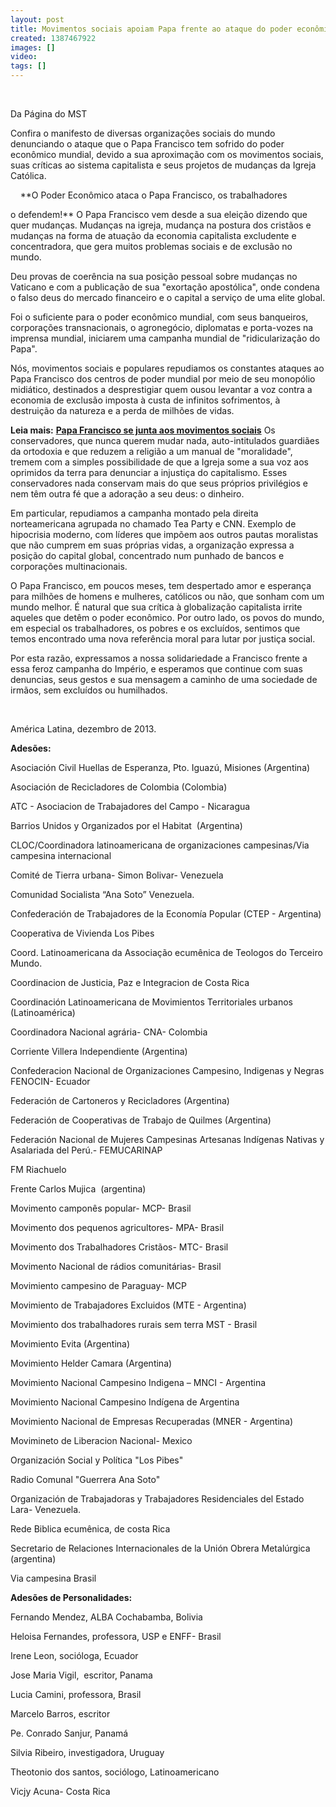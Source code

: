 ```yaml
---
layout: post
title: Movimentos sociais apoiam Papa frente ao ataque do poder econômico
created: 1387467922
images: []
video: 
tags: []
---
```



 


Da Página do MST

Confira o manifesto de diversas organizações sociais do mundo denunciando o ataque que o Papa Francisco tem sofrido do poder econômico mundial, devido a sua aproximação com os movimentos sociais, suas críticas ao sistema capitalista e seus projetos de mudanças da Igreja Católica.


 
 
**O Poder Econômico ataca o Papa Francisco, os trabalhadores

o defendem!**
O Papa Francisco vem desde a sua eleição dizendo que quer mudanças. Mudanças na igreja, mudança na postura dos cristãos e mudanças na forma de atuação da economia capitalista excludente e concentradora, que gera muitos problemas sociais e de exclusão no mundo.


Deu provas de coerência na sua posição pessoal sobre mudanças no Vaticano e com a publicação de sua "exortação apostólica", onde condena o falso deus do mercado financeiro e o capital a serviço de uma elite global.


Foi o suficiente para o poder econômico mundial, com seus banqueiros, corporações transnacionais, o agronegócio, diplomatas e porta-vozes na imprensa mundial, iniciarem uma campanha mundial de "ridicularização do Papa".


Nós, movimentos sociais e populares repudiamos os constantes ataques ao Papa Francisco dos centros de poder mundial por meio de seu monopólio midiático, destinados a desprestigiar quem ousou levantar a voz contra a economia de exclusão imposta à custa de infinitos sofrimentos, à destruição da natureza e a perda de milhões de vidas.


**Leia mais:**
[**Papa Francisco se junta aos movimentos sociais**](http://www.mst.org.br/node/15577)
Os conservadores, que nunca querem mudar nada, auto-intitulados guardiães da ortodoxia e que reduzem a religião a um manual de "moralidade", tremem com a simples possibilidade de que a Igreja some a sua voz aos oprimidos da terra para denunciar a injustiça do capitalismo. Esses conservadores nada conservam mais do que seus próprios privilégios e nem têm outra fé que a adoração a seu deus: o dinheiro.


Em particular, repudiamos a campanha montado pela direita norteamericana agrupada no chamado Tea Party e CNN. Exemplo de hipocrisia moderno, com líderes que impõem aos outros pautas moralistas que não cumprem em suas próprias vidas, a organização expressa a posição do capital global, concentrado num punhado de bancos e corporações multinacionais.


O Papa Francisco, em poucos meses, tem despertado amor e esperança para milhões de homens e mulheres, católicos ou não, que sonham com um mundo melhor. É natural que sua crítica à globalização capitalista irrite aqueles que detêm o poder econômico. Por outro lado, os povos do mundo, em especial os trabalhadores, os pobres e os excluídos, sentimos que temos encontrado uma nova referência moral para lutar por justiça social.


Por esta razão, expressamos a nossa solidariedade a Francisco frente a essa feroz campanha do Império, e esperamos que continue com suas denuncias, seus gestos e sua mensagem a caminho de uma sociedade de irmãos, sem excluídos ou humilhados. 

 

América Latina, dezembro de 2013.


**Adesões:**

Asociación Civil Huellas de Esperanza, Pto. Iguazú, Misiones (Argentina)

Asociación de Recicladores de Colombia (Colombia)

ATC - Asociacion de Trabajadores del Campo - Nicaragua

Barrios Unidos y Organizados por el Habitat  (Argentina)

CLOC/Coordinadora latinoamericana de organizaciones campesinas/Via campesina internacional

Comité de Tierra urbana- Simon Bolivar- Venezuela

Comunidad Socialista “Ana Soto” Venezuela.

Confederación de Trabajadores de la Economía Popular (CTEP - Argentina)

Cooperativa de Vivienda Los Pibes

Coord. Latinoamericana da Associação ecumênica de Teologos do Terceiro Mundo.

Coordinacion de Justicia, Paz e Integracion de Costa Rica

Coordinación Latinoamericana de Movimientos Territoriales urbanos (Latinoamérica)

Coordinadora Nacional agrária- CNA- Colombia

Corriente Villera Independiente (Argentina)

Confederacion Nacional de Organizaciones Campesino, Indigenas y Negras FENOCIN- Ecuador

Federación de Cartoneros y Recicladores (Argentina)

Federación de Cooperativas de Trabajo de Quilmes (Argentina)

Federación Nacional de Mujeres Campesinas Artesanas Indígenas Nativas y Asalariada del Perú.- FEMUCARINAP

FM Riachuelo

Frente Carlos Mujica  (argentina)

Movimento camponês popular- MCP- Brasil

Movimento dos pequenos agricultores- MPA- Brasil

Movimento dos Trabalhadores Cristãos- MTC- Brasil

Movimento Nacional de rádios comunitárias- Brasil

Movimiento campesino de Paraguay- MCP

Movimiento de Trabajadores Excluidos (MTE - Argentina)

Movimiento dos trabalhadores rurais sem terra MST - Brasil

Movimiento Evita (Argentina)

Movimiento Helder Camara (Argentina)

Movimiento Nacional Campesino Indigena – MNCI - Argentina

Movimiento Nacional Campesino Indígena de Argentina

Movimiento Nacional de Empresas Recuperadas (MNER - Argentina)

Movimineto de Liberacion Nacional- Mexico

Organización Social y Política "Los Pibes"

Radio Comunal "Guerrera Ana Soto"

Organización de Trabajadoras y Trabajadores Residenciales del Estado Lara- Venezuela.

Rede Biblica ecumênica, de costa Rica

Secretario de Relaciones Internacionales de la Unión Obrera Metalúrgica (argentina)

Via campesina Brasil

**Adesões de Personalidades:**


Fernando Mendez, ALBA Cochabamba, Bolivia

Heloisa Fernandes, professora, USP e ENFF- Brasil

Irene Leon, socióloga, Ecuador

Jose Maria Vigil,  escritor, Panama

Lucia Camini, professora, Brasil

Marcelo Barros, escritor

Pe. Conrado Sanjur, Panamá

Silvia Ribeiro, investigadora, Uruguay

Theotonio dos santos, sociólogo, Latinoamericano

Vicjy Acuna- Costa Rica

 
